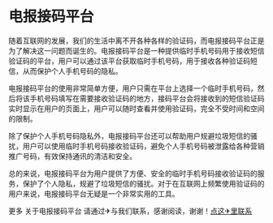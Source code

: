 # 电报接码平台

随着互联网的发展，我们的生活中离不开各种各样的验证码，而电报接码平台正是为了解决这一问题而诞生的。电报接码平台是一种提供临时手机号码用于接收短信验证码的平台，用户可以通过该平台获取临时手机号码，用于接收各种验证码短信，从而保护个人手机号码的隐私。

电报接码平台的使用非常简单方便，用户只需在平台上选择一个临时手机号码，然后将该手机号码填写在需要接收验证码的地方，接码平台会将接收到的短信验证码实时显示在用户的页面上，用户可以随时查看并使用验证码，完全不受时间和空间的限制。

除了保护个人手机号码隐私外，电报接码平台还可以帮助用户规避垃圾短信的骚扰，用户可以使用临时手机号码接收验证码，避免个人手机号码被泄露给各种营销推广号码，有效保持通讯的清洁和安全。

总的来说，电报接码平台为用户提供了方便、安全的临时手机号码接收验证码的服务，保护了个人隐私，规避了垃圾短信的骚扰。对于在互联网上频繁使用验证码的用户来说，电报接码平台无疑是一个非常实用的工具。

更多 关于电报接码平台 请通过✈与我们联系，感谢阅读，谢谢！[点这✈里联系](https://acc.k02.cc)